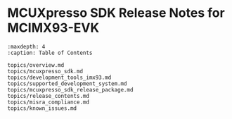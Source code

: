 # MCUXpresso SDK Release Notes for MCIMX93-EVK


```{tocTree}
:maxdepth: 4
:caption: Table of Contents

topics/overview.md
topics/mcuxpresso_sdk.md
topics/development_tools_imx93.md
topics/supported_development_system.md
topics/mcuxpresso_sdk_release_package.md
topics/release_contents.md
topics/misra_compliance.md
topics/known_issues.md
```